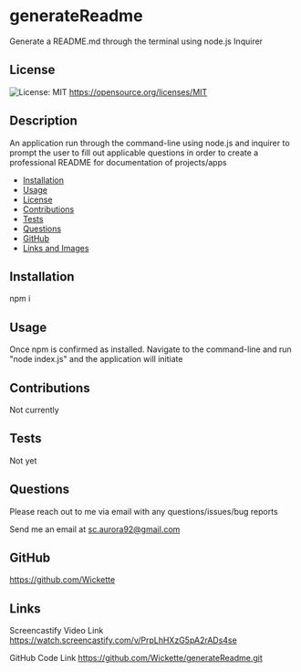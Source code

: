 # generateReadme
Generate a README.md through the terminal using node.js Inquirer

  ## License
  ![License: MIT](https://img.shields.io/badge/License-MIT-yellow.svg)
  https://opensource.org/licenses/MIT

  ## Description
  An application run through the command-line using node.js and inquirer to prompt the user to fill out applicable questions in order to create a professional README for documentation of projects/apps

  * [Installation](#installation)
  * [Usage](#usage)
  * [License](#license)
  * [Contributions](#contributions)
  * [Tests](#tests)
  * [Questions](#questions)
  * [GitHub](#github)
  * [Links and Images](#links)

  ## Installation
  npm i

  ## Usage
  Once npm is confirmed as installed. Navigate to the command-line and run "node index.js" and the application will initiate

  ## Contributions
  Not currently

  ## Tests
  Not yet

  ## Questions
  Please reach out to me via email with any questions/issues/bug reports
  
  Send me an email at sc.aurora92@gmail.com

  ## GitHub
  https://github.com/Wickette

  ## Links

  Screencastify Video Link
  https://watch.screencastify.com/v/PrpLhHXzG5pA2rADs4se

  GitHub Code Link
  https://github.com/Wickette/generateReadme.git

